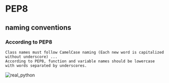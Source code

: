 # PEP8

## naming conventions

### According to PEP8

    Class names must follow CamelCase naming (Each new word is capitalized without underscore) ...
    According to PEP8, function and variable names should be lowercase with words separated by underscores.

![real_python](https://realpython.com/python-pep8/)